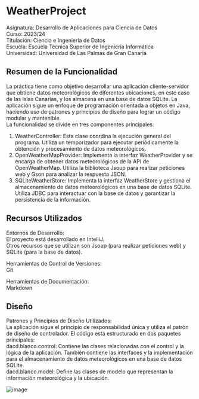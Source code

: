 # WeatherProject
Asignatura: Desarrollo de Aplicaciones para Ciencia de Datos  
Curso: 2023/24  
Titulación: Ciencia e Ingeniería de Datos  
Escuela: Escuela Técnica Superior de Ingeniería Informática  
Universidad: Universidad de Las Palmas de Gran Canaria  

## Resumen de la Funcionalidad
La práctica tiene como objetivo desarrollar una aplicación cliente-servidor que obtiene datos meteorológicos de diferentes ubicaciones, en este caso de las Islas Canarias, y los almacena en una base de datos SQLite. La aplicación sigue un enfoque de programación orientada a objetos en Java, haciendo uso de patrones y principios de diseño para lograr un código modular y mantenible.  
La funcionalidad se divide en tres componentes principales:  
1. WeatherController: Esta clase coordina la ejecución general del programa. Utiliza un temporizador para ejecutar periódicamente la obtención y procesamiento de datos meteorológicos.  
2. OpenWeatherMapProvider: Implementa la interfaz WeatherProvider y se encarga de obtener datos meteorológicos de la API de OpenWeatherMap. Utiliza la biblioteca Jsoup para realizar peticiones web y Gson para analizar la respuesta JSON.  
3. SQLiteWeatherStore: Implementa la interfaz WeatherStore y gestiona el almacenamiento de datos meteorológicos en una base de datos SQLite. Utiliza JDBC para interactuar con la base de datos y garantizar la persistencia de la información.  
  
## Recursos Utilizados
Entornos de Desarrollo:  
El proyecto está desarrollado en IntelliJ.  
Otros recursos que se utilizan son Jsoup (para realizar peticiones web) y SQLite (para la base de datos).  
  
Herramientas de Control de Versiones:  
Git  
  
Herramientas de Documentación:  
Markdown  
  
## Diseño
Patrones y Principios de Diseño Utilizados:  
La aplicación sigue el principio de responsabilidad única y utiliza el patrón de diseño de controlador. El código está estructurado en dos paquetes principales:  
dacd.blanco.control: Contiene las clases relacionadas con el control y la lógica de la aplicación. También contiene las interfaces y la implementación para el almacenamiento de datos meteorológicos en una base de datos SQLite.  
dacd.blanco.model: Define las clases de modelo que representan la información meteorológica y la ubicación.  

![image](https://github.com/Viblancoda/WeatherProject/assets/145458834/ea654b28-16a4-4c89-8685-e422e1411626)
